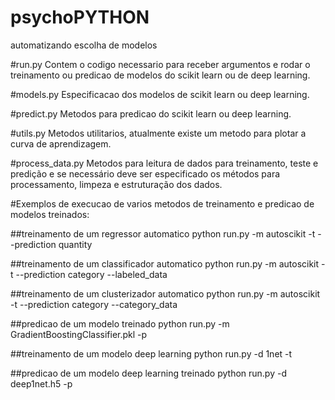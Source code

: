 # psychoPYTHON
automatizando escolha de modelos

#run.py
Contem o codigo necessario para receber argumentos e rodar o treinamento ou predicao de modelos do scikit learn ou de deep learning.

#models.py
Especificacao dos modelos de scikit learn ou deep learning.

#predict.py
Metodos para predicao do scikit learn ou deep learning.

#utils.py
Metodos utilitarios, atualmente existe um metodo para plotar a curva de aprendizagem.

#process_data.py
Metodos para leitura de dados para treinamento, teste e predição e se necessário deve ser especificado os métodos
para processamento, limpeza e estruturação dos dados.

#Exemplos de execucao de varios metodos de treinamento e predicao de modelos treinados:

##treinamento de um regressor automatico
python run.py -m autoscikit -t --prediction quantity

##treinamento de um classificador automatico
python run.py -m autoscikit -t --prediction category --labeled_data

##treinamento de um clusterizador automatico
python run.py -m autoscikit -t --prediction category --category_data

##predicao de um modelo treinado
python run.py -m GradientBoostingClassifier.pkl -p

##treinamento de um modelo deep learning
python run.py -d 1net -t

##predicao de um modelo deep learning treinado
python run.py -d deep1net.h5 -p

